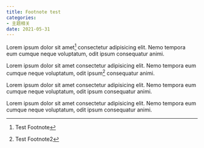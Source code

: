 ```yaml
---
title: Footnote test
categories:
- 主题相关
date: 2021-05-31
---
```


Lorem ipsum dolor sit amet[^1] consectetur adipisicing elit. Nemo tempora eum cumque neque voluptatum, odit ipsum consequatur animi.

Lorem ipsum dolor sit amet consectetur adipisicing elit. Nemo tempora eum cumque neque voluptatum, odit ipsum[^2] consequatur animi.

Lorem ipsum dolor sit amet consectetur adipisicing elit. Nemo tempora eum cumque neque voluptatum, odit ipsum consequatur animi.

Lorem ipsum dolor sit amet consectetur adipisicing elit. Nemo tempora eum cumque neque voluptatum, odit ipsum consequatur animi.



[^1]: Test Footnote
[^2]: Test Footnote2